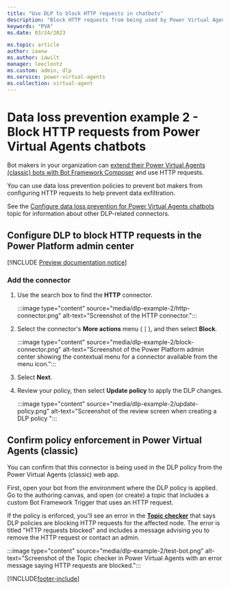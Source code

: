 ```yaml
---
title: "Use DLP to block HTTP requests in chatbots"
description: "Block HTTP requests from being used by Power Virtual Agents chatbots."
keywords: "PVA"
ms.date: 03/24/2023

ms.topic: article
author: iaanw
ms.author: iawilt
manager: leeclontz
ms.custom: admin, dlp
ms.service: power-virtual-agents
ms.collection: virtual-agent
---
```


# Data loss prevention example 2 - Block HTTP requests from Power Virtual Agents chatbots

Bot makers in your organization can [extend their Power Virtual Agents (classic) bots with Bot Framework Composer](advanced-bot-framework-composer.md) and use HTTP requests. 

You can use data loss prevention policies to prevent bot makers from configuring HTTP requests to help prevent data exfiltration.

See the [Configure data loss prevention for Power Virtual Agents chatbots](admin-data-loss-prevention.md) topic for information about other DLP-related connectors.

## Configure DLP to block HTTP requests in the Power Platform admin center

[!INCLUDE [Preview documentation notice](includes/dlp-basic-config.md)]

### Add the connector

1. Use the search box to find the **HTTP** connector.

    :::image type="content" source="media/dlp-example-2/http-connector.png" alt-text="Screenshot of the HTTP connector.":::

1. Select the connector's **More actions** menu (**&vellip;**), and then select **Block**.

    :::image type="content" source="media/dlp-example-2/block-connector.png" alt-text="Screenshot of the Power Platform admin center showing the contextual menu for a connector available from the menu icon.":::

1. Select **Next**.

1. Review your policy, then select **Update policy** to apply the DLP changes.

    :::image type="content" source="media/dlp-example-2/update-policy.png" alt-text="Screenshot of the review screen when creating a DLP policy ":::

## Confirm policy enforcement in Power Virtual Agents (classic) 

You can confirm that this connector is being used in the DLP policy from the Power Virtual Agents (classic) web app.

First, open your bot from the environment where the DLP policy is applied. Go to the authoring canvas, and open (or create) a topic that includes a custom Bot Framework Trigger that uses an HTTP request.

If the policy is enforced, you'll see an error in the [**Topic checker**](authoring-topic-management.md) that says DLP policies are blocking HTTP requests for the affected node. The error is titled "HTTP requests blocked" and includes a message advising you to remove the HTTP request or contact an admin.

:::image type="content" source="media/dlp-example-2/test-bot.png" alt-text="Screenshot of the Topic checker in Power Virtual Agents with an error message saying HTTP requests are blocked.":::

[!INCLUDE[footer-include](includes/footer-banner.md)]
